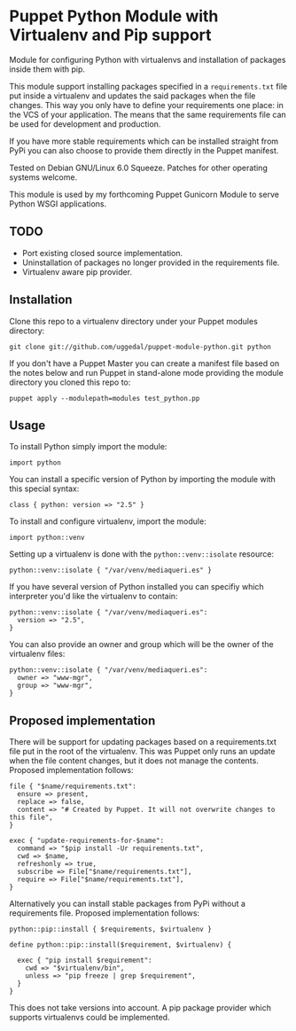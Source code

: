 Puppet Python Module with Virtualenv and Pip support
====================================================

Module for configuring Python with virtualenvs and installation
of packages inside them with pip.

This module support installing packages specified in a
`requirements.txt` file put inside a virtualenv and updates the
said packages when the file changes. This way you only have to
define your requirements one place: in the VCS of your
application. The means that the same requirements file can be
used for development and production.

If you have more stable requirements which can be installed
straight from PyPi you can also choose to provide them directly
in the Puppet manifest.

Tested on Debian GNU/Linux 6.0 Squeeze. Patches for other
operating systems welcome.

This module is used by my forthcoming Puppet Gunicorn Module
to serve Python WSGI applications.


TODO
----

* Port existing closed source implementation.
* Uninstallation of packages no longer provided in the
  requirements file.
* Virtualenv aware pip provider.


Installation
------------

Clone this repo to a virtualenv directory under your Puppet
modules directory:

    git clone git://github.com/uggedal/puppet-module-python.git python

If you don't have a Puppet Master you can create a manifest file
based on the notes below and run Puppet in stand-alone mode
providing the module directory you cloned this repo to:

    puppet apply --modulepath=modules test_python.pp


Usage
-----

To install Python simply import the module:

    import python

You can install a specific version of Python by importing the
module with this special syntax:

    class { python: version => "2.5" }

To install and configure virtualenv, import the module:

    import python::venv

Setting up a virtualenv is done with the `python::venv::isolate`
resource:

    python::venv::isolate { "/var/venv/mediaqueri.es" }

If you have several version of Python installed you can specifiy
which interpreter you'd like the virtualenv to contain:

    python::venv::isolate { "/var/venv/mediaqueri.es":
      version => "2.5",
    }

You can also provide an owner and group which will be the owner
of the virtualenv files:

    python::venv::isolate { "/var/venv/mediaqueri.es":
      owner => "www-mgr",
      group => "www-mgr",
    }


Proposed implementation
-----------------------

There will be support for updating packages based on a requirements.txt
file put in the root of the virtualenv. This was Puppet only runs an update
when the file content changes, but it does not manage the contents.
Proposed implementation follows:

    file { "$name/requirements.txt":
      ensure => present,
      replace => false,
      content => "# Created by Puppet. It will not overwrite changes to this file",
    }

    exec { "update-requirements-for-$name":
      command => "$pip install -Ur requirements.txt",
      cwd => $name,
      refreshonly => true,
      subscribe => File["$name/requirements.txt"],
      require => File["$name/requirements.txt"],
    }

Alternatively you can install stable packages from PyPi without a
requirements file. Proposed implementation follows:

    python::pip::install { $requirements, $virtualenv }

    define python::pip::install($requirement, $virtualenv) {

      exec { "pip install $requirement":
        cwd => "$virtualenv/bin",
        unless => "pip freeze | grep $requirement",
      }
    }

This does not take versions into account. A pip package provider
which supports virtualenvs could be implemented.
